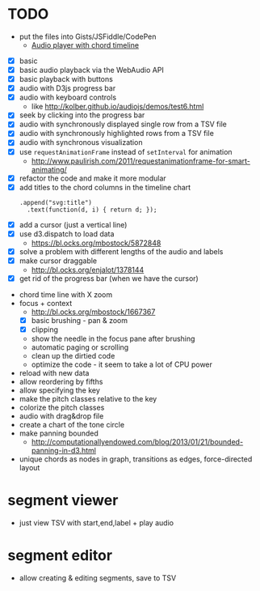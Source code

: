 # TODO

- put the files into Gists/JSFiddle/CodePen
  - [Audio player with chord timeline](http://codepen.io/bzamecnik/pen/JKXyPx)

- [x] basic <audio> element
- [x] basic audio playback via the WebAudio API
- [x] basic playback with buttons
- [x] audio with D3js progress bar
- [x] audio with keyboard controls
  - like http://kolber.github.io/audiojs/demos/test6.html
- [x] seek by clicking into the progress bar
- [x] audio with synchronously displayed single row from a TSV file
- [x] audio with synchronously highlighted rows from a TSV file
- [x] audio with synchronous visualization
- [x] use `requestAnimationFrame` instead of `setInterval` for animation
  - http://www.paulirish.com/2011/requestanimationframe-for-smart-animating/
- [x] refactor the code and make it more modular
- [x] add titles to the chord columns in the timeline chart
  ```
  .append("svg:title")
    .text(function(d, i) { return d; });
  ```
- [x] add a cursor (just a vertical line)
- [x] use d3.dispatch to load data
  - https://bl.ocks.org/mbostock/5872848
- [x] solve a problem with different lengths of the audio and labels
- [x] make cursor draggable
  - http://bl.ocks.org/enjalot/1378144
- [x] get rid of the progress bar (when we have the cursor)
- chord time line with X zoom
- focus + context
  - http://bl.ocks.org/mbostock/1667367
  - [x] basic brushing - pan & zoom
  - [x] clipping
  - show the needle in the focus pane after brushing
  - automatic paging or scrolling
  - clean up the dirtied code
  - optimize the code - it seem to take a lot of CPU power
- reload with new data
- allow reordering by fifths
- allow specifying the key
- make the pitch classes relative to the key
- colorize the pitch classes
- audio with drag&drop file
- create a chart of the tone circle
- make panning bounded
  - http://computationallyendowed.com/blog/2013/01/21/bounded-panning-in-d3.html
- unique chords as nodes in graph, transitions as edges, force-directed layout

# segment viewer
- just view TSV with start,end,label + play audio

# segment editor
- allow creating & editing segments, save to TSV
